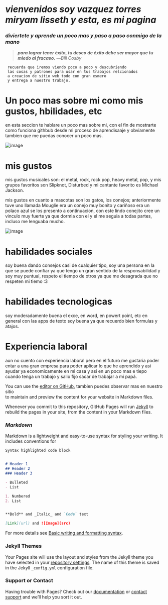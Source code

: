 # ***vienvenidos soy vazquez torres miryam lisseth y esta, es mi pagina***
### *diviertete y aprende un poco mas y paso a paso conmigo de la mano*
> ***para lograr tener éxito, tu deseo de éxito debe ser mayor que tu miedo al fracaso.*** —*Bill Cosby*  
 
 
~~~
 recuerda que iremos viendo poco a poco y descubriendo
 las cosas y patrones para usar en tus trabajos relcionados
 a creacion de sitio web todo con gran esmero
 y entrega a nuestro trabajo.
~~~
# Un poco mas sobre mi como mis gustos, hbilidades, etc
en esta seccion te hablare un poco mas sobre mi, con el fin de mostrarte como funciona githbub desde mi proceso de aprendisaaje y obviamente tambien que me puedas conocer un poco mas.

![image](https://user-images.githubusercontent.com/99847355/156215099-cdf83515-3439-47d6-9774-c8cc571f9629.png)


# mis gustos
mis gustos musicales son: el metal, rock, rock pop, heavy metal, pop, y mis grupos favoritos son Slipknot, Disturbed y mi cantante favorito es Michael Jackson.
  
  mis gustos en cuanto a mascotas son los gatos, los conejos; anteriormente tuve uno llamada Mouglie era un conejo muy bonito y cariñoso era un polaco azul se los presento a continuacion, con este lindo conejito cree un vinculo muy fuerte ya que dormia con el y el me seguia a todas partes, incluso me lenguaba mucho.
 
![image](https://user-images.githubusercontent.com/99847355/156210951-b3c66da4-07e7-427e-a0d0-b76451952b9a.png)

# habilidades sociales 
 
 soy buena dando consejos casi de cualquier tipo, soy una persona en la que se puede confiar ya que tengo un gran sentido de la responsabilidad y soy muy puntual, respeto el tiempo de otros ya que me desagrada que no respeten mi tiemo :3


# habilidades tecnologicas
soy moderadamente buena el exce, en word, en powert point, etc en general con las apps de texto soy buena ya que recuerdo bien formulas y atajos.


# Experiencia laboral
aun no cuento con experiencia laboral pero en el futuro me gustaria poder entar a una gran empresa para poder aplicar lo que he aprendido y asi ayudar ya economicamente en mi casa y asi en un poco mas e tiepo cuando tenga un trabajo y salio fijo sacar de trabajar a mi papá.



You can use the [editor on GitHub](https://github.com/vazquez-torres-miryam-lisseth/vazquez-torres-miryam-lisseth.github.io/edit/main/index.md), tambien puedes observar mas en nuestro sitio  
to maintain and preview the content for your website in Markdown files.


Whenever you commit to this repository, GitHub Pages will run [Jekyll](https://jekyllrb.com/) to rebuild the pages in your site, from the content in your Markdown files.

### *Markdown*

Markdown is a lightweight and easy-to-use syntax for styling your writing. It includes conventions for

```markdown
Syntax highlighted code block


# Header 1
## Header 2
### Header 3

- Bulleted
- List

1. Numbered
2. List


**Bold** and _Italic_ and `Code` text

[Link](url) and ![Image](src)
```

For more details see [Basic writing and formatting syntax](https://docs.github.com/en/github/writing-on-github/getting-started-with-writing-and-formatting-on-github/basic-writing-and-formatting-syntax).

### Jekyll Themes

Your Pages site will use the layout and styles from the Jekyll theme you have selected in your [repository settings](https://github.com/vazquez-torres-miryam-lisseth/vazquez-torres-miryam-lisseth.github.io/settings/pages). The name of this theme is saved in the Jekyll `_config.yml` configuration file.

### Support or Contact

Having trouble with Pages? Check out our [documentation](https://docs.github.com/categories/github-pages-basics/) or [contact support](https://support.github.com/contact) and we’ll help you sort it out.

